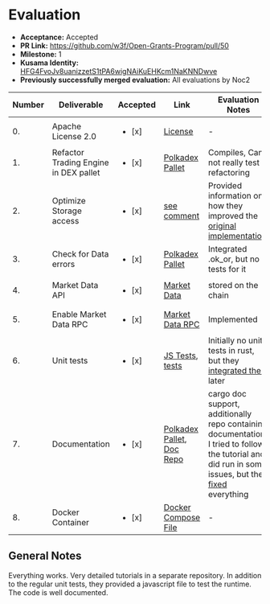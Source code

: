 # Evaluation

* **Acceptance:** Accepted
* **PR Link:** https://github.com/w3f/Open-Grants-Program/pull/50
* **Milestone:** 1
* **Kusama Identity:** [HFG4FvoJv8uanizzetS1tPA6wigNAiKuEHKcm1NaKNNDwve](https://polkascan.io/pre/kusama/account/HFG4FvoJv8uanizzetS1tPA6wigNAiKuEHKcm1NaKNNDwve)
* **Previously successfully merged evaluation:** All evaluations by Noc2

| Number | Deliverable | Accepted | Link | Evaluation Notes |
| ------------- | ------------- | ------------- | ------------- |------------- |
| 0. | Apache License 2.0 | <ul><li>[x] </li></ul>| [License](https://github.com/Polkadex-Substrate/Polkadex/blob/master/LICENSE)| - | 
| 1. | Refactor Trading Engine in DEX pallet |<ul><li>[x] </li></ul>| [Polkadex Pallet](https://github.com/Polkadex-Substrate/Polkadex/blob/17f5d0faa079b1fadc44c24b784d430eaf8b037c/pallets/polkadex/src/lib.rs) | Compiles, Can not really test refactoring
| 2. | Optimize Storage access |<ul><li>[x] </li></ul>| [see  comment](https://github.com/w3f/Grant-Milestone-Delivery/pull/40#issuecomment-705406092) | Provided information on how they improved the [original implementation](https://github.com/Polkadex-Substrate/Polkadex/tree/4fc885dd9c6439bf1497a46a3d7ba24a16a95f14). 
| 3. | Check for Data errors |<ul><li>[x] </li></ul>| [Polkadex Pallet](https://github.com/Polkadex-Substrate/Polkadex/blob/17f5d0faa079b1fadc44c24b784d430eaf8b037c/pallets/polkadex/src/lib.rs) | Integrated .ok_or, but no tests for it
| 4. | Market Data API |<ul><li>[x] </li></ul>| [Market Data](https://github.com/Polkadex-Substrate/Polkadex/blob/17f5d0faa079b1fadc44c24b784d430eaf8b037c/pallets/polkadex/src/lib.rs#L113) |  stored on the chain 
| 5. | Enable Market Data RPC |<ul><li>[x] </li></ul>| [Market Data RPC](https://github.com/Polkadex-Substrate/Polkadex/blob/17f5d0faa079b1fadc44c24b784d430eaf8b037c/pallets/polkadex/rpc/src/lib.rs#L33) |  Implemented
| 6. | Unit tests  |<ul><li>[x] </li></ul>| [JS Tests](https://github.com/Polkadex-Substrate/Polkadex/blob/17f5d0faa079b1fadc44c24b784d430eaf8b037c/tests/engine-tests/basic-tests.js), [tests](https://github.com/Polkadex-Substrate/Polkadex/blob/master/pallets/polkadex/src/lib.rs) | Initially no unit tests in rust, but they [integrated them](https://github.com/Polkadex-Substrate/Polkadex/blob/3200227520690b035a8167160fb9e0c86e0eca88/pallets/polkadex/src/tests.rs) later  
| 7. | Documentation |<ul><li>[x] </li></ul>| [Polkadex Pallet](https://github.com/Polkadex-Substrate/Polkadex/blob/17f5d0faa079b1fadc44c24b784d430eaf8b037c/pallets/polkadex/src/lib.rs#L128), [Doc Repo](https://github.com/Polkadex-Substrate/Documentation) |  cargo doc support, additionally repo containing documentation, I tried to follow the tutorial and did run in some issues, but they [fixed](https://github.com/Polkadex-Substrate/Documentation/blob/6e26300bee43ad6afb4fbfe865a2c251893a3d65/Tutorials/README1.md) everything 
| 8. | Docker Container |<ul><li>[x] </li></ul>| [Docker Compose File](https://github.com/Polkadex-Substrate/Polkadex/blob/17f5d0faa079b1fadc44c24b784d430eaf8b037c/docker-compose.yml) | - |

## General Notes

Everything works. Very detailed tutorials in a separate repository. In addition to the regular unit tests, they provided a javascript file to test the runtime. The code is well documented. 